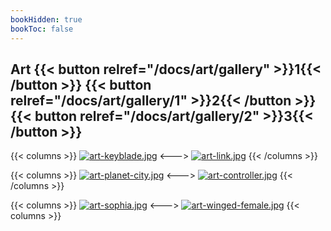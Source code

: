 ```yaml
---
bookHidden: true
bookToc: false
---
```

## Art {{< button relref="/docs/art/gallery" >}}1{{< /button >}} {{< button relref="/docs/art/gallery/1" >}}2{{< /button >}} {{< button relref="/docs/art/gallery/2" >}}3{{< /button >}}

{{< columns >}}
[![art-keyblade.jpg](https://i.postimg.cc/y8d1GtKg/art-keyblade.jpg)](/keyblade/)
<--->
[![art-link.jpg](https://i.postimg.cc/SNVQDqBb/art-link.jpg)](/scythe/)
{{< /columns >}}

{{< columns >}}
[![art-planet-city.jpg](https://i.postimg.cc/Jz2rCx7T/art-planet-city.jpg)](/blood_moon/)
<--->
[![art-controller.jpg](https://i.postimg.cc/4dCXm39V/art-controller.jpg)](/controller/)
{{< /columns >}}

{{< columns >}}
[![art-sophia.jpg](https://i.postimg.cc/Bb4sBwNv/art-sophia.jpg)](/sophia/)
<--->
[![art-winged-female.jpg](https://i.postimg.cc/RFc4fz78/art-winged-female.jpg)](/winged_female/)
{{< columns >}}
